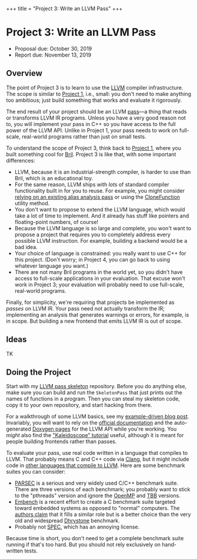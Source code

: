 +++
title = "Project 3: Write an LLVM Pass"
+++
# Project 3: Write an LLVM Pass

- Proposal due: October 30, 2019
- Report due: November 13, 2019


## Overview

The point of Project 3 is to learn to use the [LLVM][] compiler infrastructure.
The scope is similar to [Project 1][p1], i.e., small: you don't need to make anything too ambitious; just build something that works and evaluate it rigorously.

The end result of your project should be an LLVM [pass][llvm pass]—a thing that reads or transforms LLVM IR programs.
Unless you have a very good reason not to, you will implement your pass in C++ so you have access to the full power of the LLVM API.
Unlike in Project 1, your pass needs to work on full-scale, real-world programs rather than just on small tests.

To understand the scope of Project 3, think back to [Project 1][p1], where you built something cool for [Bril][].
Project 3 is like that, with some important differences:

- LLVM, because it is an industrial-strength compiler, is harder to use than Bril, which is an educational toy.
- For the same reason, LLVM ships with _lots_ of standard compiler functionality built in for you to reuse. For example, you might consider [relying on an existing alias analysis pass][using-aa] or using the [CloneFunction][] utility method.
- You don't want to propose to extend the LLVM language, which would take a lot of time to implement. And it already has stuff like pointers and floating-point numbers, of course!
- Because the LLVM language is so large and complete, you won't want to propose a project that requires you to completely address every possible LLVM instruction. For example, building a backend would be a bad idea.
- Your choice of language is constrained: you really want to use C++ for this project. (Don't worry; in Project 4, you can go back to using whatever language you want.)
- There are not many Bril programs in the world yet, so you didn't have access to full-scale applications in your evaluation. That excuse won't work in Project 3; your evaluation will probably need to use full-scale, real-world programs.

Finally, for simplicity, we're requiring that projects be implemented as _passes_ on LLVM IR.
Your pass need not actually transform the IR; implementing an analysis that generates warnings or errors, for example, is in scope.
But building a new frontend that emits LLVM IR is out of scope.

[llvm]: https://llvm.org
[llvm pass]: http://llvm.org/docs/WritingAnLLVMPass.html
[bril]: https://github.com/sampsyo/bril/
[p1]: @/project/1.md
[using-aa]: https://llvm.org/docs/AliasAnalysis.html#using-alias-analysis-results
[CloneFunction]: https://llvm.org/doxygen/namespacellvm.html#aedeb89fa4ceb608d9d49bcd53ddcd2c1


## Ideas

TK


## Doing the Project

Start with my [LLVM pass skeleton][skeleton] repository.
Before you do anything else, make sure you can build and run the `SkeletonPass` that just prints out the names of functions in a program.
Then you can steal my skeleton code, copy it to your own repository, and start hacking from there.

For a walkthrough of some LLVM basics, see my [example-driven blog post][llvm-blog].
Invariably, you will want to rely on the [official documentation][docs] and the auto-generated [Doxygen pages][doxygen] for the LLVM API while you're working.
You *might* also find the ["Kaleidoscope" tutorial][llvmtut] useful, although it is meant for people building frontends rather than passes.

To evaluate your pass, use real code written in a language that compiles to LLVM.
That probably means C and C++ code via [Clang][], but it might include code in [other languages that compile to LLVM][frontends].
Here are some benchmark suites you can consider:

* [PARSEC][] is a serious and very widely used C/C++ benchmark suite. There are three versions of each benchmark; you probably want to stick to the "pthreads" version and ignore the [OpenMP][] and [TBB][] versions.
* [Embench][] is a recent effort to create a C benchmark suite targeted toward embedded systems as opposed to "normal" computers. The [authors claim][embench-post] that it fills a similar role but is a better choice than the very old and widespread [Dhrystone][] benchmark.
* Probably not [SPEC][], which has an annoying license.

Because time is short, you don't need to get a complete benchmark suite running if that's too hard.
But you should not rely exclusively on hand-written tests.

[project]: @/project/_index.md
[skeleton]: https://github.com/sampsyo/llvm-pass-skeleton
[llvm-blog]: http://www.cs.cornell.edu/~asampson/blog/llvm.html
[docs]: http://releases.llvm.org/9.0.0/docs/index.html
[doxygen]: https://llvm.org/doxygen/
[clang]: https://clang.llvm.org
[llvmtut]: https://llvm.org/docs/tutorial/MyFirstLanguageFrontend/index.html
[frontends]: https://en.wikipedia.org/wiki/LLVM#Front_ends
[spec]: https://www.spec.org
[parsec]: https://parsec.cs.princeton.edu
[tbb]: https://github.com/intel/tbb
[openmp]: https://www.openmp.org
[embench]: https://www.embench.org
[embench-post]: https://www.sigarch.org/embench-recruiting-for-the-long-overdue-and-deserved-demise-of-dhrystone-as-a-benchmark-for-embedded-computing/
[dhrystone]: https://en.wikipedia.org/wiki/Dhrystone
